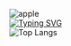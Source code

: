 ![apple](https://github.com/nagaeng/nagaeng/assets/109855280/e4c6cdba-ca43-4260-b98e-990e5868a3f2) <br>
[![Typing SVG](https://readme-typing-svg.demolab.com/?lines=HI+I'm+nakyung;Stuyding+Computer+Engineering;At+SUNGSHIN+W.Univ;NOW+SOPT+34+ANDROID)](https://git.io/typing-svg) <br>
![Top Langs](https://github-readme-stats.vercel.app/api/top-langs/?username=nagaeng&layout=compact)

